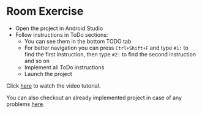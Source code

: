 # Room Exercise

- Open the project in Android Studio
- Follow instructions in ToDo sections:
  - You can see them in the bottom TODO tab
  - For better navigation you can press `Ctrl+Shift+F` and type `#1:` to find the first instruction,
    then type `#2:` to find the second instruction and so on
  - Implement all ToDo instructions
  - Launch the project

Click [here](https://youtu.be/-kfjn_ykSLI) to watch the video tutorial.

You can also checkout an already implemented project in case of any problems [here](../database-room).